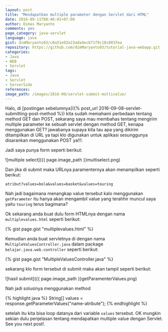 ```yaml
---
layout: post
title: "Mendapatkan multiple parameter dengan Servlet dari HTML"
date: 2016-09-11T08:46:01+07:00
author: Dimas Maryanto
comments: yes
page_category: java-servlet
language: java
gist: dimMaryanto93/c0a51e92e23ada4ecb71f9c18c803fea
repository: https://github.com/dimMaryanto93/tutorial-java-webapp.git
categories:
- Java
- WEB
- Servlet
tags:
- Java
- Servlet
- ServerSide
references:
image_path: /images/2016-09/servlet-submit-multivalue/
---
```


Halo, di [postingan sebelumnya]({% post_url 2016-09-08-servlet-submitting-post-method %}) kita sudah memahami perbedaan tentang method GET dan POST, sekarang saya mau membahas tentang mengirim multiple parameter ke sebuah servlet dengan method GET, kenapa menggunakan GET? jawabanya supaya kita tau apa yang dikirim ditampilkan di URL ya tapi klo digunakan untuk aplikasi sesunggunya disarankan menggunakan POST ya!!!.

<!--more-->

Jadi saya punya form seperti berikut:

![multiple select]({{ page.image_path }}multiselect.png)

Dan jika di submit maka URLnya paramenternya akan menampilkan seperti berikut:

`atribut?values=bola&values=basket&values=touring`

Nah jadi bagaimana menangkap value tersebut kalo menggunakan `getParameter` itu hanya akan mengambil value yang terahhir muncul saya yaitu `touring` terus bagimana?

Ok sekarang anda buat dulu form HTMLnya dengan nama `multiplevalues.html` seperti berikut:

{% gist page.gist "multiplevalues.html" %}

Kemudian anda buat servletnya di dengan nama `MultipleValuesController.java` dalam package `belajar.java.web.controller` seperti berikut:

{% gist page.gist "MultipleValuesController.java" %}

sekarang klo form tersebut di submit maka akan tampil seperti berikut:

![hasil submit]({{ page.image_path }}getParamenterValues.png)

Nah jadi solusinya menggunakan method

{% highlight java %}
String[] values = response.getParameterValues("name-atribute");
{% endhighlight %}

setelah itu kita bisa loop datanya dari variable `values` tersebut. OK mungkin sekian dulu penjelasan tentang mendapatkan multiple value dengan Servlet. See you next post!.
